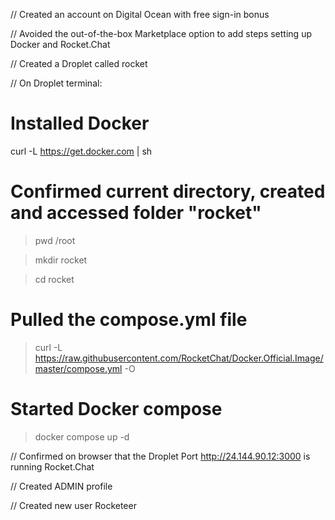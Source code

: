 // Created an account on Digital Ocean with free sign-in bonus

// Avoided the out-of-the-box Marketplace option to add steps setting up Docker and Rocket.Chat

// Created a Droplet called rocket

// On Droplet terminal:

# Installed Docker

curl -L https://get.docker.com | sh

# Confirmed current directory, created and accessed folder "rocket"

> pwd
/root

> mkdir rocket

> cd rocket

# Pulled the compose.yml file

> curl -L https://raw.githubusercontent.com/RocketChat/Docker.Official.Image/master/compose.yml -O

# Started Docker compose

> docker compose up -d

// Confirmed on browser that the Droplet Port http://24.144.90.12:3000 is running Rocket.Chat

// Created ADMIN profile

// Created new user Rocketeer